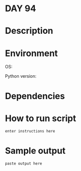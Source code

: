 
# DAY 94

# Description

# Environment
OS:

Python version:

# Dependencies

# How to run script
```
enter instructions here
```

# Sample output
```
paste output here
```
